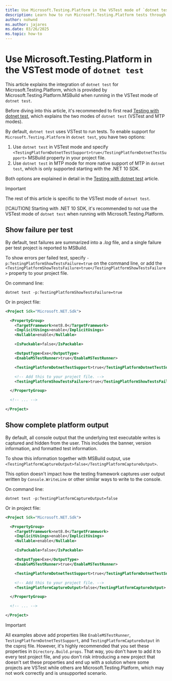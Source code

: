 ```yaml
---
title: Use Microsoft.Testing.Platform in the VSTest mode of `dotnet test`
description: Learn how to run Microsoft.Testing.Platform tests through dotnet test.
author: nohwnd
ms.author: jajares
ms.date: 03/26/2025
ms.topic: how-to
---
```


# Use Microsoft.Testing.Platform in the VSTest mode of `dotnet test`

This article explains the integration of `dotnet test` for Microsoft.Testing.Platform, which is provided by Microsoft.Testing.Platform.MSBuild when running in the VSTest mode of `dotnet test`.

Before diving into this article, it's recommended to first read [Testing with dotnet test](unit-testing-with-dotnet-test.md), which explains the two modes of `dotnet test` (VSTest and MTP modes).

By default, `dotnet test` uses VSTest to run tests. To enable support for `Microsoft.Testing.Platform` in `dotnet test`, you have two options:

1. Use `dotnet test` in VSTest mode and specify `<TestingPlatformDotnetTestSupport>true</TestingPlatformDotnetTestSupport>` MSBuild property in your project file.
2. Use `dotnet test` in MTP mode for more native support of MTP in `dotnet test`, which is only supported starting with the .NET 10 SDK.

Both options are explained in detail in the [Testing with dotnet test](unit-testing-with-dotnet-test.md) article.

> [!IMPORTANT]
> The rest of this article is specific to the VSTest mode of `dotnet test`.
>
> [!CAUTION]
> Starting with .NET 10 SDK, it's recommended to not use the VSTest mode of `dotnet test` when running with Microsoft.Testing.Platform.

## Show failure per test

By default, test failures are summarized into a _.log_ file, and a single failure per test project is reported to MSBuild.

To show errors per failed test, specify `-p:TestingPlatformShowTestsFailure=true` on the command line, or add the `<TestingPlatformShowTestsFailure>true</TestingPlatformShowTestsFailure>` property to your project file.

On command line:

```dotnetcli
dotnet test -p:TestingPlatformShowTestsFailure=true
```

Or in project file:

```xml
<Project Sdk="Microsoft.NET.Sdk">

  <PropertyGroup>
    <TargetFramework>net8.0</TargetFramework>
    <ImplicitUsings>enable</ImplicitUsings>
    <Nullable>enable</Nullable>

    <IsPackable>false</IsPackable>

    <OutputType>Exe</OutputType>
    <EnableMSTestRunner>true</EnableMSTestRunner>

    <TestingPlatformDotnetTestSupport>true</TestingPlatformDotnetTestSupport>

    <!-- Add this to your project file. -->
    <TestingPlatformShowTestsFailure>true</TestingPlatformShowTestsFailure>

  </PropertyGroup>

  <!-- ... -->

</Project>
```

## Show complete platform output

By default, all console output that the underlying test executable writes is captured and hidden from the user. This includes the banner, version information, and formatted test information.

To show this information together with MSBuild output, use `<TestingPlatformCaptureOutput>false</TestingPlatformCaptureOutput>`.

This option doesn't impact how the testing framework captures user output written by `Console.WriteLine` or other similar ways to write to the console.

On command line:

```dotnetcli
dotnet test -p:TestingPlatformCaptureOutput=false
```

Or in project file:

```xml
<Project Sdk="Microsoft.NET.Sdk">

  <PropertyGroup>
    <TargetFramework>net8.0</TargetFramework>
    <ImplicitUsings>enable</ImplicitUsings>
    <Nullable>enable</Nullable>

    <IsPackable>false</IsPackable>

    <OutputType>Exe</OutputType>
    <EnableMSTestRunner>true</EnableMSTestRunner>

    <TestingPlatformDotnetTestSupport>true</TestingPlatformDotnetTestSupport>

    <!-- Add this to your project file. -->
    <TestingPlatformCaptureOutput>false</TestingPlatformCaptureOutput>

  </PropertyGroup>

  <!-- ... -->

</Project>
```

> [!IMPORTANT]
> All examples above add properties like `EnableMSTestRunner`, `TestingPlatformDotnetTestSupport`, and `TestingPlatformCaptureOutput` in the csproj file. However, it's highly recommended that you set these properties in `Directory.Build.props`. That way, you don't have to add it to every test project file, and you don't risk introducing a new project that doesn't set these properties and end up with a solution where some projects are VSTest while others are Microsoft.Testing.Platform, which may not work correctly and is unsupported scenario.
